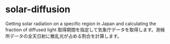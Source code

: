 # solar-diffusion
Getting solar radiation on a specific region in Japan and calculating the fraction of diffused light
取得期間を指定して気象庁データを取得します。測候所データの全天日射に散乱光が占める割合を計算します。
